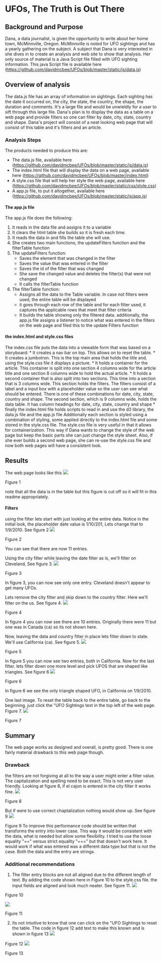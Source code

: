# UFOs, The Truth is Out There
## Background and Purpose
Dana, a data journalist, is given the opportunity to write about her home town, McMinnville,
Oregon. McMinnville is noted for UFO sightings and has a yearly gathering on the subject. A subject
that Dana is very interested in she dives in to create an analysis and web site to show that analysis.
Her only source of material is a Java Script file filled with UFO sighting information. This java Script file is available here (https://github.com/davidmcbee/UFOs/blob/master/static/js/data.js)

## Overview of analysis
The data.js file has an array of information on sightings. Each sighting has the date it occurred on, the city, the state, the country,
the shape, the duration and comments. It's a large file and would be unwieldly for a user to sift through this large file.
Dana's plan is to display the data as a table on a web page and provide filters so one can filter by date, city, state, country and shape.
Dana's project will consist of a neat looking web page that will consist of this table and it's filters and an article.

### Analysis Steps
The products needed to produce this are:
* The data.js file, available here (https://github.com/davidmcbee/UFOs/blob/master/static/js/data.js)
* The index.html file that will display the data on a web page, available here (https://github.com/davidmcbee/UFOs/blob/master/index.html)
* A style.css file that will help her style the web page, available here (https://github.com/davidmcbee/UFOs/blob/master/static/css/style.css)
* A app.js file, to put it altogether, available here (https://github.com/davidmcbee/UFOs/blob/master/static/js/app.js)

#### The app.js file

The app.js file does the following:
1. It reads in the data file and assigns it to a variable
2. It clears the html table she builds so it is fresh each time.
3. It reads the data in and fills the table she will use.
4. She creates two main functions, the updateFilters function and the filterTable function
5. The updateFilters function:
	* Saves the element that was changed in the filter
	* Saves the value that was entered in the filter
	* Saves the id of the filter that was changed
	* She save the changed value and deletes the filter(s) that were not changed
	* It calls the filterTable function
6. The filterTable function:
	* Assigns all the data to the Table variable. In case not filters were used, the entire table will be displayed
	* it goes through each row of the table and for each filter used, it captures the applicable rows that meet that filter criteria
	* It builds the table showing only the filtered data.
additionally, the app.js file assigns a listener to notice what was entered in the filters on the web page and filed this to the update Filters function

#### the index.html and style.css files
The index.css file puts the data into a viewable form that was based on a storyboard:
	* It creates a nav bar on top. This allows on to reset the table.
	* It creates a jumbotron. This is the top main area that holds the title and, using the style.css file it displays a picture.
	* It holds a container for the article. This container is split into one section 4 columns wide for the article title and one section 8
	columns wide to hold the actual article.
	* It holds a second container that is also split into two sections. This time into a section that is 3 columns wide. This section holds the filters. The
	filters consist of a label and a input box with a placeholder value so the user can see what should be entered. There is one of these combinations
	for date, city, state, country and shape.
	The second section, which is 9 columns wide, holds the data table. It has column headings for date, city, state, country and shape
	* finally the index.html file holds scripts to read in and use the d3 library, the data.js file and the app.js file
Additionally each section is styled using a combination of styling, some applied directly to the index.html file and some stored in the style.css file. The style.css
file is very useful in that it allows for containerization. This way if Dana wants to change the style of the web page but keep the basic parts she can just change
the style sheet. Also, if she ever builds a second web page, she can re-use the style.css file and now both web pages will have a consistent look.
## Results
The web page looks like this ![](https://github.com/davidmcbee/UFOs/blob/master/static/images/initial_wp.png)

Figure 1

note that all the data is in the table but this figure is cut off so it will fit in this readme appropriately.

#### Filters
using the filter lets start with just looking at the entire data. Notice in the initial look, the placeholder date value is 1/10/201, Lets change that to 1/9/2010. See figure 2
![](https://github.com/davidmcbee/UFOs/blob/master/static/images/date_filter.png)

Figure 2

You can see that there are now 11 entries.

Using the city filter while leaving the date filter as is, we'll filter on Cleveland, See figure 3.
![](https://github.com/davidmcbee/UFOs/blob/master/static/images/city_filter.png)

Figure 3

In figure 3, you can now see only one entry. Cleveland doesn't appear to get many UFOs.

Lets remove the city filter and skip down to the country filter. Here we'll filter on the us. See figure 4.
![](https://github.com/davidmcbee/UFOs/blob/master/static/images/country_filter.png)

Figure 4

In figure 4 you can now see there are 10 entries. Originally there were 11 but one was in Canada (ca) so its not shown here.

Now, leaving the data and country filter in place lets filter down to state. We'll use California (ca). See figure 5.
![](https://github.com/davidmcbee/UFOs/blob/master/static/images/ca_filter.png)

Figure 5

In figure 5 you can now see two entries, both in California. Now for the last filter. lets filter down one more level and pick UFOS that are shaped like triangles.
See figure 6
![](https://github.com/davidmcbee/UFOs/blob/master/static/images/shape_filter.png)

Figure 6

In figure 6 we see the only triangle shaped UFO, in California on 1/9/2010. 

One last image. To reset the table back to the entire table, go back to the beginning. just click the "UFO Sightings text in the top left of the web page. Figure 7.
![](https://github.com/davidmcbee/UFOs/blob/master/static/images/reset.png)

Figure 7

## Summary
The web page works as designed and overall, is pretty good. There is one fairly material drawback to this web page though.

### Drawback
the filters are not forgiving at all to the way a user might enter a filter value. The capitalization and spelling need to be exact. This is not very user friendly.
Looking at figure 8, if el cajon is entered in the city filter it works fine.
![](https://github.com/davidmcbee/UFOs/blob/master/static/images/drawback1.png)


Figure 8

But if were to use correct chaptalization nothing would show up. See figure 9
![](https://github.com/davidmcbee/UFOs/blob/master/static/images/drawback2.png)


Figure 9
To improve this performance code should be written that transforms the entry into lower case. This way it would be consistent with the data, what is needed but allow
some flexibility. I tried to use the loose equality "==" versus strict equality "===" but that doesn't work here. It would work if what was entered was a different data type
but that is not the case. Both the data and the entry are strings.

### Additional recommendations
1. The filter entry blocks are not all aligned due to the different length of text. By adding the code shown here in Figure 10 to the style.css file. the input fields are aligned and look much neater. See figure 11.
![](https://github.com/davidmcbee/UFOs/blob/master/static/images/filter_block_css.png)

Figure 10

![](https://github.com/davidmcbee/UFOs/blob/master/static/images/filter_block_aligned.png)

Figure 11

2. Its not intuitive to know that one can click on the "UFO Sightings to reset the table. The code in figure 12 add text to make this known and is shown in figure 13
![](https://github.com/davidmcbee/UFOs/blob/master/static/images/reset_code.png)

Figure 12
![](https://github.com/davidmcbee/UFOs/blob/master/static/images/reset_image.png)

Figure 13

